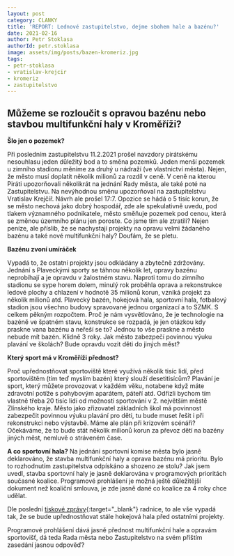 ```yaml
---
layout: post
category: CLANKY
title: 'REPORT: Lednové zastupitelstvo, dejme sbohem hale a bazénu?'
date: 2021-02-16
author: Petr Stoklasa
authorId: petr.stoklasa
image: assets/img/posts/bazen-kromeriz.jpg
tags: 
- petr-stoklasa
- vratislav-krejcir
- kromeriz
- zastupitelstvo
---
```


## **Můžeme se rozloučit s opravou bazénu nebo stavbou multifunkční haly v Kroměříži?**

**Šlo jen o pozemek?**

Při posledním zastupitelstvu 11.2.2021 prošel navzdory pirátskému nesouhlasu jeden důležitý bod a to směna pozemků. Jeden menší pozemek u zimního stadionu měníme za druhý u nádraží (ve vlastnictví města). Nejen, že město musí doplatit několik milionů za rozdíl v ceně. V ceně na kterou Piráti upozorňovali několikrát na jednání Rady města, ale také poté na Zastupitelstvu. Na nevýhodnou směnu upozorňoval na zastupitelstvu Vratislav Krejčíř. Návrh ale prošel 17:7. Opozice se hádá o 5 tisíc korun, že se město nechová jako dobrý hospodář, zde ale spekulativně uvedu, pod tlakem významného podnikatele, město směňuje pozemek pod cenou, která se  změnou územního plánu jen poroste.
Co jsme tím ale ztratili? Nejen peníze, ale příslib, že se nachystají projekty na opravu velmi žádaného bazénu a také nové multifunkční haly? Doufám, že se pletu.

**Bazénu zvoní umíráček**

Vypadá to, že ostatní projekty jsou odkládány a zbytečně zdržovány. Jednání s Plaveckými sporty se táhnou několik let, opravy bazénu neprobíhají a je opravdu v žalostném stavu. Naproti tomu do zimního stadionu se sype horem dolem, minulý rok proběhla oprava a rekonstrukce ledové plochy a chlazení v hodnotě 35 milionů korun, vzniká projekt za několik milionů atd. Plavecký bazén, hokejová hala, sportovní hala, fotbalový stadion jsou všechno budovy spravované jednou organizací a to SZMK. S celkem pěkným rozpočtem. Proč je nám vysvětlováno, že je technologie na bazéně ve špatném stavu, konstrukce se rozpadá, je jen otázkou kdy praskne vana bazénu a neřeší se to? Jednou to vše praskne a město nebude mít bazén. Klidně 3 roky. Jak město zabezpečí povinnou výuku plavání ve školách? Bude opravdu vozit děti do jiných měst?

**Který sport má v Kroměříži přednost?**

Proč upřednostňovat sportoviště které využívá několik tisíc lidí, před sportovištěm (tím teď myslím bazén) který slouží desetitisícům? Plavání je sport, který můžete provozovat v každém věku, notabene když máte zdravotní potíže s pohybovým aparátem, páteří atd. Odřízli bychom tím vlastně třeba 20 tisíc lidí od možností sportování v 2. největším městě Zlínského kraje. Město jako zřizovatel základních škol má povinnost zabezpečit povinnou výuku plavání pro děti, tu bude muset řešit i při rekonstrukci nebo výstavbě. Máme ale plán při krizovém scénáři? Očekáváme, že to bude stát několik milionů korun za převoz dětí na bazény jiných měst, nemluvě o stráveném čase.

**A co sportovní hala?**
Na jednání sportovní komise města bylo jasně deklarováno, že stavba multifunkční haly a oprava bazénu má prioritu. Bylo to rozhodnutím zastupitelstva odpískáno a shozeno ze stolu?
Jak jsem uvedl, stavba sportovní haly je jasně deklarována v programových prioritách současné koalice. Programové prohlášení je možná ještě důležitější dokument než koaliční smlouva, je zde jasně dané co koalice za 4 roky chce udělat.

Dle poslední [tiskové zprávy](https://www.mesto-kromeriz.cz/aktuality/tiskove-zpravy/mesto-ziska-pozemek-na-treninkovou-halu-zimniho-stadionu-vyuzije-ji-hlavne-mladez/){:target="_blank"} radnice, to ale vše vypadá tak, že se bude upřednostňovat stále hokejová hala před ostatními projekty.

Programové prohlášení dává jasně přednost multifunkční hale a opravám sportovišť, dá teda Rada města nebo Zastupitelstvo na svém příštím zasedání jasnou odpověď?
